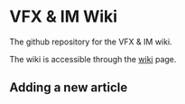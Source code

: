 # VFX & IM Wiki
The github repository for the VFX & IM wiki.

The wiki is accessible through the <a href="https://wiki.vfxim.nl/en/latest/index.html">wiki</a> page. 

## Adding a new article